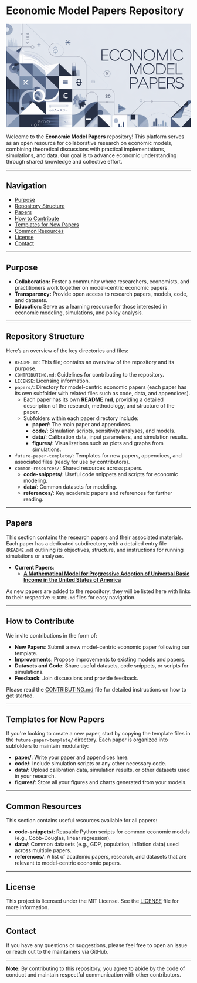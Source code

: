 # **Economic Model Papers Repository**

![Repo cover artwork](./cover-artwork.png)

Welcome to the **Economic Model Papers** repository! This platform serves as an open resource for collaborative research on economic models, combining theoretical discussions with practical implementations, simulations, and data. Our goal is to advance economic understanding through shared knowledge and collective effort.

---

## **Navigation**

- [Purpose](#purpose)
- [Repository Structure](#repository-structure)
- [Papers](#papers)
- [How to Contribute](#how-to-contribute)
- [Templates for New Papers](#templates-for-new-papers)
- [Common Resources](#common-resources)
- [License](#license)
- [Contact](#contact)

---

## **Purpose**

- **Collaboration:** Foster a community where researchers, economists, and practitioners work together on model-centric economic papers.
- **Transparency:** Provide open access to research papers, models, code, and datasets.
- **Education:** Serve as a learning resource for those interested in economic modeling, simulations, and policy analysis.

---

## **Repository Structure**

Here’s an overview of the key directories and files:

- `README.md`: This file; contains an overview of the repository and its purpose.
- `CONTRIBUTING.md`: Guidelines for contributing to the repository.
- `LICENSE`: Licensing information.
- `papers/`: Directory for model-centric economic papers (each paper has its own subfolder with related files such as code, data, and appendices).
  - Each paper has its own **README.md**, providing a detailed description of the research, methodology, and structure of the paper.
  - Subfolders within each paper directory include:
    - **paper/**: The main paper and appendices.
    - **code/**: Simulation scripts, sensitivity analyses, and models.
    - **data/**: Calibration data, input parameters, and simulation results.
    - **figures/**: Visualizations such as plots and graphs from simulations.
- `future-paper-template/`: Templates for new papers, appendices, and associated files (ready for use by contributors).
- `common-resources/`: Shared resources across papers.
  - **code-snippets/**: Useful code snippets and scripts for economic modeling.
  - **data/**: Common datasets for modeling.
  - **references/**: Key academic papers and references for further reading.

---

## **Papers**

This section contains the research papers and their associated materials. Each paper has a dedicated subdirectory, with a detailed entry file (`README.md`) outlining its objectives, structure, and instructions for running simulations or analyses.

- **Current Papers**:
  - **[A Mathematical Model for Progressive Adoption of Universal Basic Income in the United States of America](papers/UBI-progressive-adoption-model-in-USA/README.md)**

As new papers are added to the repository, they will be listed here with links to their respective `README.md` files for easy navigation.

---

## **How to Contribute**

We invite contributions in the form of:

- **New Papers**: Submit a new model-centric economic paper following our template.
- **Improvements**: Propose improvements to existing models and papers.
- **Datasets and Code**: Share useful datasets, code snippets, or scripts for simulations.
- **Feedback**: Join discussions and provide feedback.

Please read the [CONTRIBUTING.md](CONTRIBUTING.md) file for detailed instructions on how to get started.

---

## **Templates for New Papers**

If you're looking to create a new paper, start by copying the template files in the `future-paper-template/` directory. Each paper is organized into subfolders to maintain modularity:

- **paper/**: Write your paper and appendices here.
- **code/**: Include simulation scripts or any other necessary code.
- **data/**: Upload calibration data, simulation results, or other datasets used in your research.
- **figures/**: Store all your figures and charts generated from your models.

---

## **Common Resources**

This section contains useful resources available for all papers:

- **code-snippets/**: Reusable Python scripts for common economic models (e.g., Cobb-Douglas, linear regression).
- **data/**: Common datasets (e.g., GDP, population, inflation data) used across multiple papers.
- **references/**: A list of academic papers, research, and datasets that are relevant to model-centric economic papers.

---

## **License**

This project is licensed under the MIT License. See the [LICENSE](LICENSE) file for more information.

---

## **Contact**

If you have any questions or suggestions, please feel free to open an issue or reach out to the maintainers via GitHub.

---

**Note:** By contributing to this repository, you agree to abide by the code of conduct and maintain respectful communication with other contributors.
